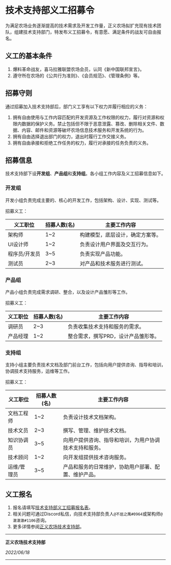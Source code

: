 # 技术支持部义工招募令

为满足农场业务逐渐提高的技术需求及开发工作量，正义农场拟扩充现有技术团队，组建技术支持部门，特发布义工招募令，有意愿、满足条件的战友可自由报名。

## 义工的基本条件

1. 爆料革命战友，喜马拉雅联盟农场会员，认同《新中国联邦宣言》。
1. 遵守所在农场的《公共行为准则》、《会员规范》、《管理条例》等。

## 招募守则
通过招募加入技术支持部后，部门义工享有以下权力并履行相应的义务： 

1. 拥有自由使用与工作内容匹配的开发资源及工作权限的权力，履行对资源和权限内数据的保护义务。禁止包括但不限于恶意泄露、篡改、删除相关文件、数据、内容、邮件和资源等破坏农场信息技术服务和开发系统的行为。
1. 拥有自由选择退出部门的权力，退出时履行工作交接义务。
1. 拥有自由承接和拒绝工作任务的权力，履行对承接的任务负责的义务。

## 招募信息

技术支持部下设**开发组**、**产品组**和**支持组**。各小组工作内容及义工招募信息如下。

### 开发组
开发小组负责完成主要的、核心的开发工作，包括架构、设计、实现、测试等。 

招募义工： 

|义工职位|招募人数(名)|主要工作内容| 
|-----|-------|-------| 
|架构师|1~2|构建模型，底层设计，确定方案等。| 
|UI设计师|1~2|负责设计用户界面及交互行为。|
|程序员/开发员|3~5|负责实现产品功能。|
|测试员|2~3|对产品和技术服务进行测试。|

### 产品组
产品小组负责完成需求调研、整合，以及设计产品雏形等工作。 

招募义工：  

|义工职位|招募人数(名)|主要工作内容|
|-----|-------|----|
|调研员|2~3|负责收集技术支持和服务的需求。|
|产品经理|1~2|整合需求，撰写PRD，设计产品雏形等。|

### 支持组
支持小组主要负责技术文档及部门前台工作，包括向用户提供咨询、指导和培训，协调技术支持服务，运维等工作。 

招募义工： 

|义工职位|招募人数(名)|主要工作内容|
|------|------|------|
|文档工程师|1~2|负责设计技术文档架构。|
|技术文员|2~3|撰写、管理、维护技术文档。|
|知识协调员|3~5|向用户提供咨询、指导和培训，为用户协调技术支持和服务。|
|技术顾问|1~2|向开发组提供技术咨询服务。|
|运维/管理员|3~5|产品和服务的日常维护，协助用户部署、配置、维护产品。|

## 义工报名

1. 报名请填写[技术支持部义工招募报名表](https://forms.office.com/Pages/ResponsePage.aspx?id=4Uh6bzD64km0_rhyxg_BFZlvLF_3ORVCinceNYW-ieVUQ0kxUktTRVBRRFBMSlpOMlk2MFBYNDJBOC4u)。
1. 相关问题可通过Discord私信，向技术支持部负责人`@不屈之鹰#0964`或架构师`@澈澈澈#1106`咨询。
1. 更多详情参阅[正义农场技术支持部](README.md)。

-----

**正义农场技术支持部** 

*2022/06/18*

----- 
